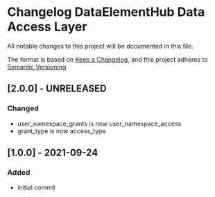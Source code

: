 # Changelog DataElementHub Data Access Layer
All notable changes to this project will be documented in this file.

The format is based on [Keep a Changelog](https://keepachangelog.com/en/1.0.0/),
and this project adheres to [Semantic Versioning](https://semver.org/spec/v2.0.0.html).

## [2.0.0] - UNRELEASED
### Changed
- user_namespace_grants is now user_namespace_access
- grant_type is now access_type

## [1.0.0] - 2021-09-24
### Added
- initial commit

